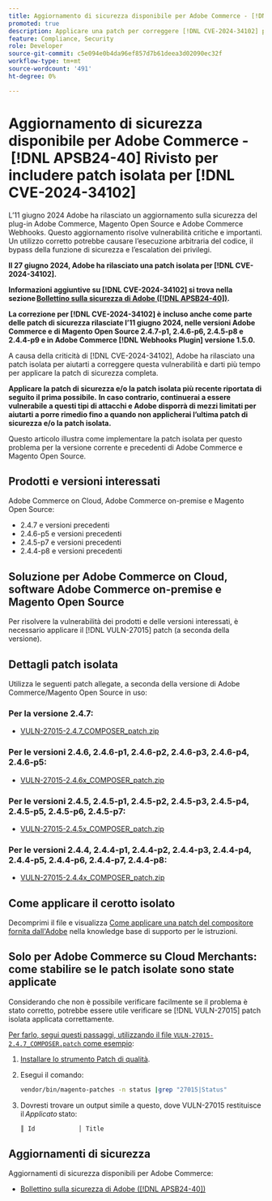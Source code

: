 ```yaml
---
title: Aggiornamento di sicurezza disponibile per Adobe Commerce - [!DNL APSB24-40] Rivisto per includere patch isolata per [!DNL CVE-2024-34102]
promoted: true
description: Applicare una patch per correggere [!DNL CVE-2024-34102] per Adobe Commerce 2.4.4-p8, 2.4.5-p7, 2.4.6-p5, 2.4.7 e versioni precedenti.
feature: Compliance, Security
role: Developer
source-git-commit: c5e094e0b4da96ef857d7b61deea3d02090ec32f
workflow-type: tm+mt
source-wordcount: '491'
ht-degree: 0%

---
```


# Aggiornamento di sicurezza disponibile per Adobe Commerce - [!DNL APSB24-40] Rivisto per includere patch isolata per [!DNL CVE-2024-34102]

L’11 giugno 2024 Adobe ha rilasciato un aggiornamento sulla sicurezza del plug-in Adobe Commerce, Magento Open Source e Adobe Commerce Webhooks. Questo aggiornamento risolve vulnerabilità critiche e importanti.  Un utilizzo corretto potrebbe causare l’esecuzione arbitraria del codice, il bypass della funzione di sicurezza e l’escalation dei privilegi.

**Il 27 giugno 2024, Adobe ha rilasciato una patch isolata per [!DNL CVE-2024-34102].**

**Informazioni aggiuntive su [!DNL CVE-2024-34102] si trova nella sezione [Bollettino sulla sicurezza di Adobe ([!DNL APSB24-40])](https://helpx.adobe.com/security/products/magento/apsb24-40.html).**

**La correzione per [!DNL CVE-2024-34102] è incluso anche come parte delle patch di sicurezza rilasciate l’11 giugno 2024, nelle versioni Adobe Commerce e di Magento Open Source 2.4.7-p1, 2.4.6-p6, 2.4.5-p8 e 2.4.4-p9 e in Adobe Commerce [!DNL Webhooks Plugin] versione 1.5.0.**

A causa della criticità di [!DNL CVE-2024-34102], Adobe ha rilasciato una patch isolata per aiutarti a correggere questa vulnerabilità e darti più tempo per applicare la patch di sicurezza completa.

**Applicare la patch di sicurezza e/o la patch isolata più recente riportata di seguito il prima possibile.**
**In caso contrario, continuerai a essere vulnerabile a questi tipi di attacchi e Adobe disporrà di mezzi limitati per aiutarti a porre rimedio fino a quando non applicherai l’ultima patch di sicurezza e/o la patch isolata.**<br>

Questo articolo illustra come implementare la patch isolata per questo problema per la versione corrente e precedenti di Adobe Commerce e Magento Open Source.

## Prodotti e versioni interessati

Adobe Commerce on Cloud, Adobe Commerce on-premise e Magento Open Source:

* 2.4.7 e versioni precedenti
* 2.4.6-p5 e versioni precedenti
* 2.4.5-p7 e versioni precedenti
* 2.4.4-p8 e versioni precedenti

## Soluzione per Adobe Commerce on Cloud, software Adobe Commerce on-premise e Magento Open Source

Per risolvere la vulnerabilità dei prodotti e delle versioni interessati, è necessario applicare il [!DNL VULN-27015] patch (a seconda della versione).

## Dettagli patch isolata

Utilizza le seguenti patch allegate, a seconda della versione di Adobe Commerce/Magento Open Source in uso:

### Per la versione 2.4.7:

* [VULN-27015-2.4.7_COMPOSER_patch.zip](assets/VULN-27015-2.4.7_COMPOSER_patch.zip)

### Per le versioni 2.4.6, 2.4.6-p1, 2.4.6-p2, 2.4.6-p3, 2.4.6-p4, 2.4.6-p5:

* [VULN-27015-2.4.6x_COMPOSER_patch.zip](assets/VULN-27015-2.4.6x_COMPOSER_patch.zip)

### Per le versioni 2.4.5, 2.4.5-p1, 2.4.5-p2, 2.4.5-p3, 2.4.5-p4, 2.4.5-p5, 2.4.5-p6, 2.4.5-p7:

* [VULN-27015-2.4.5x_COMPOSER_patch.zip](assets/VULN-27015-2.4.5x_COMPOSER_patch.zip)

### Per le versioni 2.4.4, 2.4.4-p1, 2.4.4-p2, 2.4.4-p3, 2.4.4-p4, 2.4.4-p5, 2.4.4-p6, 2.4.4-p7, 2.4.4-p8:

* [VULN-27015-2.4.4x_COMPOSER_patch.zip](assets/VULN-27015-2.4.4x_COMPOSER_patch.zip)


## Come applicare il cerotto isolato

Decomprimi il file e visualizza [Come applicare una patch del compositore fornita dall&#39;Adobe](https://experienceleague.adobe.com/docs/commerce-knowledge-base/kb/how-to/how-to-apply-a-composer-patch-provided-by-magento.html) nella knowledge base di supporto per le istruzioni.

## Solo per Adobe Commerce su Cloud Merchants: come stabilire se le patch isolate sono state applicate

Considerando che non è possibile verificare facilmente se il problema è stato corretto, potrebbe essere utile verificare se [!DNL VULN-27015] patch isolata applicata correttamente.

<u>Per farlo, segui questi passaggi, utilizzando il file `VULN-27015-2.4.7_COMPOSER.patch` come esempio</u>:

1. [Installare lo strumento Patch di qualità](https://experienceleague.adobe.com/docs/commerce-operations/tools/quality-patches-tool/usage.html).
1. Esegui il comando:

   ```bash
   vendor/bin/magento-patches -n status |grep "27015|Status"
   ```

1. Dovresti trovare un output simile a questo, dove VULN-27015 restituisce il *Applicato* stato:

   ```bash
   ║ Id            │ Title                                                        │ Category        │ Origin                 │ Status      │ Details                                          ║ ║ N/A           │ ../m2-hotfixes/VULN-27015-2.4.7_COMPOSER_patch.patch      │ Other           │ Local                  │ Applied     │ Patch type: Custom                                
   ```

## Aggiornamenti di sicurezza

Aggiornamenti di sicurezza disponibili per Adobe Commerce:

* [Bollettino sulla sicurezza di Adobe ([!DNL APSB24-40])](https://helpx.adobe.com/security/products/magento/apsb24-40.html)

